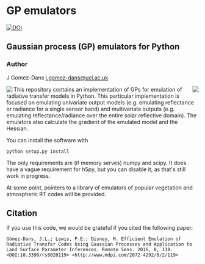 # GP emulators

[![DOI](https://zenodo.org/badge/DOI/10.5281/zenodo.45259.svg)](https://doi.org/10.5281/zenodo.45259)


## Gaussian process (GP) emulators for Python

### Author  
J Gomez-Dans <j.gomez-dans@ucl.ac.uk>

<img src="https://www.nceo.ac.uk/wp-content/themes/nceo/assets/images/logos/img_logo_purple.svg" align="right" />

<img src="http://www.esa.int/esalogo/images/logotype/img_colorlogo_darkblue.gif" scale="20%" align="left" />

This repository contains an implementation of GPs for emulation of radiative transfer models in Python. This particular implementation is focused on emulating univariate output models (e.g. emulating reflectance or radiance for a single sensor band) and multivariate outputs (e.g. emulating reflectance/radiance over the entire solar reflective domain). The emulators also calculate the gradient of the emulated model and the Hessian.

You can install the software with

    python setup.py install

The only requirements are (if memory serves) numpy and scipy. It does have a vague requirement for h5py, but you can disable it, as that's still work in progress.

At some point, pointers to a library of emulators of popular vegetation and atmospheric RT codes will be provided.

Citation
--------

If you use this code, we would be grateful if you cited the following paper:

    Gómez-Dans, J.L.; Lewis, P.E.; Disney, M. Efficient Emulation of Radiative Transfer Codes Using Gaussian Processes and Application to Land Surface Parameter Inferences. Remote Sens. 2016, 8, 119. <DOI:10.3390/rs8020119> <http://www.mdpi.com/2072-4292/8/2/119>

